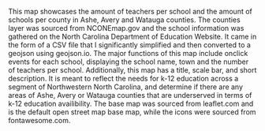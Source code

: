 This map showcases the amount of teachers per school and the amount of schools per county in Ashe, Avery and Watauga counties. The counties layer was sourced from NCONEmap.gov and the school information was gathered on the North Carolina Department of Education Website. It came in the form of a CSV file that I significantly simplified and then converted to a geojson using geojson.io. The major functions of this map include onclick events for each school, displaying the school name, town and the number of teachers per school. Additionally, this map has a title, scale bar, and short description. It is meant to reflect the needs for k-12 education across a segment of Northwestern North Carolina, and determine if there are any areas of Ashe, Avery or Watauga counties that are underserved in terms of k-12 education availibility. The base map was sourced from leaflet.com and is the default open street map base map, while the icons were sourced from fontawesome.com. 
